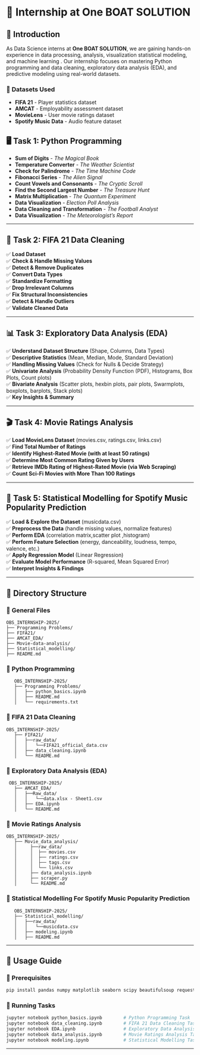 # 🎯 Internship at One BOAT SOLUTION

## 🌟 Introduction

As Data Science interns at **One BOAT SOLUTION**, we are gaining hands-on experience in data processing, analysis, visualization statistical modeling, and machine learning . Our internship focuses on mastering Python programming and data cleaning, exploratory data analysis (EDA), and predictive modeling using real-world datasets.

### 🔖 **Datasets Used**

- **FIFA 21** - Player statistics dataset
- **AMCAT** - Employability assessment dataset
- **MovieLens** - User movie ratings dataset
- **Spotify Music Data** - Audio feature dataset

## 🖥️ Task 1: Python Programming

- **Sum of Digits** - _The Magical Book_
- **Temperature Converter** - _The Weather Scientist_
- **Check for Palindrome** - _The Time Machine Code_
- **Fibonacci Series** - _The Alien Signal_
- **Count Vowels and Consonants** - _The Cryptic Scroll_
- **Find the Second Largest Number** - _The Treasure Hunt_
- **Matrix Multiplication** - _The Quantum Experiment_
- **Data Visualization** - _Election Poll Analysis_
- **Data Cleaning and Transformation** - _The Football Analyst_
- **Data Visualization** - _The Meteorologist’s Report_

---

## 🧹 Task 2: FIFA 21 Data Cleaning

✅ **Load Dataset**  
✅ **Check & Handle Missing Values**  
✅ **Detect & Remove Duplicates**  
✅ **Convert Data Types**  
✅ **Standardize Formatting**  
✅ **Drop Irrelevant Columns**  
✅ **Fix Structural Inconsistencies**  
✅ **Detect & Handle Outliers**  
✅ **Validate Cleaned Data**

---

## 📊 Task 3: Exploratory Data Analysis (EDA)

✅ **Understand Dataset Structure** (Shape, Columns, Data Types)  
✅ **Descriptive Statistics** (Mean, Median, Mode, Standard Deviation)  
✅ **Handling Missing Values** (Check for Nulls & Decide Strategy)  
✅ **Univariate Analysis** (Probability Density Function (PDF), Histograms, Box Plots, Count plots)  
✅ **Bivariate Analysis** (Scatter plots, hexbin plots, pair plots, Swarmplots, boxplots, barplots, Stack plots)  
✅ **Key Insights & Summary**

---

## 🎬 Task 4: Movie Ratings Analysis

✅ **Load MovieLens Dataset** (movies.csv, ratings.csv, links.csv)  
✅ **Find Total Number of Ratings**  
✅ **Identify Highest-Rated Movie (with at least 50 ratings)**  
✅ **Determine Most Common Rating Given by Users**  
✅ **Retrieve IMDb Rating of Highest-Rated Movie (via Web Scraping)**  
✅ **Count Sci-Fi Movies with More Than 100 Ratings**

---

## 🎵 Task 5: Statistical Modelling for Spotify Music Popularity Prediction

✅ **Load & Explore the Dataset** (musicdata.csv)  
✅ **Preprocess the Data** (handle missing values, normalize features)  
✅ **Perform EDA** (correlation matrix,scatter plot ,histogram)  
✅ **Perform Feature Selection** (energy, danceability, loudness, tempo, valence, etc.)  
✅ **Apply Regression Model** (Linear Regression)  
✅ **Evaluate Model Performance** (R-squared, Mean Squared Error)  
✅ **Interpret Insights & Findings**

---

## 📂 Directory Structure

### 📁 **General Files**

```
OBS_INTERNSHIP-2025/
├── Programming Problems/
├── FIFA21/
├── AMCAT_EDA/
├── Movie-data-analysis/
├── Statistical_modelling/
├── README.md

```

### 📁 **Python Programming**

```
   OBS_INTERNSHIP-2025/
   ├── Programming Problems/
   │   ├── python_basics.ipynb
   │   ├── README.md
   │   └── requirements.txt
```

### 📁 **FIFA 21 Data Cleaning**

```
OBS_INTERNSHIP-2025/
   ├── FIFA21/
   │   ├──raw_data/
   │   │   └──FIFA21_official_data.csv
   │   ├── data_cleaning.ipynb
   │   └── README.md
```

### 📁 **Exploratory Data Analysis (EDA)**

```
 OBS_INTERNSHIP-2025/
   ├── AMCAT_EDA/
   │   ├──Raw_data/
   │   │   └──data.xlsx - Sheet1.csv
   │   ├── EDA.ipynb
   │   └── README.md
```

### 📁 **Movie Ratings Analysis**

```
OBS_INTERNSHIP-2025/
   ├── Movie_data_analysis/
   │     ├──raw_data/
   │     │  ├── movies.csv
   │     │  ├── ratings.csv
   │     │  ├── tags.csv
   │     │  └── links.csv
   │     ├── data_analysis.ipynb
   │     ├── scraper.py
   │     └── README.md
```

### 📁 **Statistical Modelling For Spotify Music Popularity Prediction**

```
   OBS_INTERNSHIP-2025/
   ├── Statistical_modelling/
   │   ├──raw_data/
   │   │   └──musicdata.csv
   │   ├── modeling.ipynb
   │   ├── README.md
```

---

## 🚀 Usage Guide

### 📌 Prerequisites

```bash
pip install pandas numpy matplotlib seaborn scipy beautifulsoup requests scikit-learn
```

### 📌 Running Tasks

```bash
jupyter notebook python_basics.ipynb        # Python Programming Task
jupyter notebook data_cleaning.ipynb        # FIFA 21 Data Cleaning Task
jupyter notebook EDA.ipynb                  # Exploratory Data Analysis Task
jupyter notebook data_analysis.ipynb        # Movie Ratings Analysis Task
jupyter notebook modeling.ipynb             # Statistical Modelling Task
```

---
